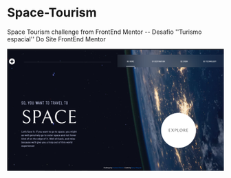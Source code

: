 # Space-Tourism
Space Tourism challenge from FrontEnd Mentor -- Desafio ''Turismo espacial'' Do Site FrontEnd Mentor

<div> <img src='PrintSpace.png' width='1000px'> </div>
